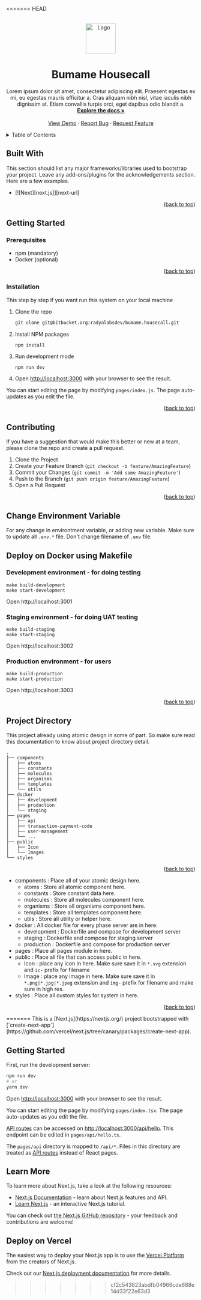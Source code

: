 <<<<<<< HEAD
<!-- PROJECT LOGO -->
<br />
<div align="center">
  <a href="https://github.com/Rifqi14">
    <img src="./public/Images/bumame-logo-orange-hi-res%202.svg" alt="Logo" width="80" height="80">
  </a>

  <h1 align="center">Bumame Housecall</h1>

  <p align="center">
    Lorem ipsum dolor sit amet, consectetur adipiscing elit. Praesent egestas ex mi, eu egestas mauris efficitur a. Cras aliquam nibh nisl, vitae iaculis nibh dignissim at. Etiam convallis turpis orci, eget dapibus odio blandit a.
    <br />
    <a href="https://github.com/Rifqi14"><strong>Explore the docs »</strong></a>
    <br />
    <br />
    <a href="https://github.com/Rifqi14">View Demo</a>
    ·
    <a href="https://github.com/Rifqi14/issues">Report Bug</a>
    ·
    <a href="https://github.com/Rifqi14/issues">Request Feature</a>
  </p>
</div>

<!-- TABLE OF CONTENTS -->
<details>
  <summary>Table of Contents</summary>
  <ol>
    <li><a href="#built-with">Built With</a></li>
    <li>
      <a href="#getting-started">Getting Started</a>
      <ul>
        <li><a href="#prerequisites">Prerequisites</a></li>
        <li><a href="#installation">Installation</a></li>
      </ul>
    </li>
    <li><a href="#contributing">Contributing</a></li>
    <li><a href="#change-environment-variable">Change Env</a></li>
    <li><a href="#deploy-on-docker-using-makefile">Deploying</a></li>
    <li><a href="#project-directory">Project Directory</a></li>
  </ol>
</details>

## Built With

This section should list any major frameworks/libraries used to bootstrap your project. Leave any add-ons/plugins for the acknowledgements section. Here are a few examples.

- [![Next][next.js]][next-url]

<p align="right">(<a href="#readme-top">back to top</a>)</p>

## Getting Started

### Prerequisites

- npm (mandatory)
- Docker (optional)

<p align="right">(<a href="#readme-top">back to top</a>)</p>

### Installation

This step by step if you want run this system on your local machine

1. Clone the repo
   ```sh
   git clone git@bitbucket.org:radyalabsdev/bumame.housecall.git
   ```
2. Install NPM packages
   ```
   npm install
   ```
3. Run development mode
   ```bash
   npm run dev
   ```
4. Open [http://localhost:3000](http://localhost:3000) with your browser to see the result.

You can start editing the page by modifying `pages/index.js`. The page auto-updates as you edit the file.

<p align="right">(<a href="#readme-top">back to top</a>)</p>

<!-- CONTRIBUTING -->

## Contributing

If you have a suggestion that would make this better or new at a team, please clone the repo and create a pull request.

1. Clone the Project
2. Create your Feature Branch (`git checkout -b feature/AmazingFeature`)
3. Commit your Changes (`git commit -m 'Add some AmazingFeature'`)
4. Push to the Branch (`git push origin feature/AmazingFeature`)
5. Open a Pull Request

<p align="right">(<a href="#readme-top">back to top</a>)</p>

## Change Environment Variable

For any change in environtment variable, or adding new variable. Make sure to update all `.env.*` file. Don't change filename of `.env` file.

## Deploy on Docker using Makefile

### Development environment - for doing testing

```
make build-development
make start-development
```

Open http://localhost:3001

### Staging environment - for doing UAT testing

```
make build-staging
make start-staging
```

Open http://localhost:3002

### Production environment - for users

```
make build-production
make start-production
```

Open http://localhost:3003

<p align="right">(<a href="#readme-top">back to top</a>)</p>

## Project Directory

This project already using atomic design in some of part. So make sure read this documentation to know about project directory detail.

```
.
├── components
│   ├── atoms
│   ├── constants
│   ├── molecules
│   ├── organisms
│   ├── templates
│   └── utils
├── docker
│   ├── development
│   ├── production
│   └── staging
├── pages
│   ├── api
│   ├── transaction-payment-code
│   ├── user-management
│   └── ...
├── public
│   ├── Icon
│   └── Images
└── styles
```

<p align="right">(<a href="#readme-top">back to top</a>)</p>

- components : Place all of your atomic design here.
  - atoms : Store all atomic component here.
  - constants : Store constant data here.
  - molecules : Store all molecules component here.
  - organisms : Store all organisms component here.
  - templates : Store all templates component here.
  - utils : Store all utility or helper here.
- docker : All docker file for every phase server are in here.
  - development : Dockerfile and compose for development server
  - staging : Dockerfile and compose for staging server
  - production : Dockerfile and compose for production server
- pages : Place all pages module in here.
- public : Place all file that can access public in here.
  - Icon : place any icon in here. Make sure save it in `*.svg` extension and `ic-` prefix for filename
  - Image : place any image in here. Make sure save it in `*.png|*.jpg|*.jpeg` extension and `img-` prefix for filename and make sure in high res.
- styles : Place all custom styles for system in here.
<p align="right">(<a href="#readme-top">back to top</a>)</p>
=======
This is a [Next.js](https://nextjs.org/) project bootstrapped with [`create-next-app`](https://github.com/vercel/next.js/tree/canary/packages/create-next-app).

## Getting Started

First, run the development server:

```bash
npm run dev
# or
yarn dev
```

Open [http://localhost:3000](http://localhost:3000) with your browser to see the result.

You can start editing the page by modifying `pages/index.tsx`. The page auto-updates as you edit the file.

[API routes](https://nextjs.org/docs/api-routes/introduction) can be accessed on [http://localhost:3000/api/hello](http://localhost:3000/api/hello). This endpoint can be edited in `pages/api/hello.ts`.

The `pages/api` directory is mapped to `/api/*`. Files in this directory are treated as [API routes](https://nextjs.org/docs/api-routes/introduction) instead of React pages.

## Learn More

To learn more about Next.js, take a look at the following resources:

- [Next.js Documentation](https://nextjs.org/docs) - learn about Next.js features and API.
- [Learn Next.js](https://nextjs.org/learn) - an interactive Next.js tutorial.

You can check out [the Next.js GitHub repository](https://github.com/vercel/next.js/) - your feedback and contributions are welcome!

## Deploy on Vercel

The easiest way to deploy your Next.js app is to use the [Vercel Platform](https://vercel.com/new?utm_medium=default-template&filter=next.js&utm_source=create-next-app&utm_campaign=create-next-app-readme) from the creators of Next.js.

Check out our [Next.js deployment documentation](https://nextjs.org/docs/deployment) for more details.
>>>>>>> cf2c543623abdfb04966cde688e14d33f22e63d3
